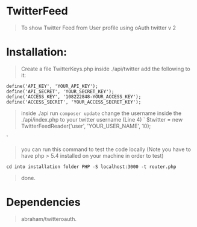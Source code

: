 # TwitterFeed

> To show Twitter Feed from User profile using oAuth twitter v 2

# Installation:

> Create a file TwitterKeys.php inside ./api/twitter add the following to it:
```
define('API_KEY', 'YOUR_API_KEY');
define('API_SECRET', 'YOUR_SECRET_KEY');
define('ACCESS_KEY', '108222848-YOUR_ACCESS_KEY');
define('ACCESS_SECRET', 'YOUR_ACCESS_SECRET_KEY');
```
> inside ./api run
 `
 composer update
 `
 > change the username inside the ./api/index.php to your twitter username (Line 4)
 `
 $twitter = new TwitterFeedReader('user', 'YOUR_USER_NAME', 10);

 `
 > you can run this command to test the code locally (Note you have to have php  > 5.4 installed on your machine in order to test)

 `
 cd into installation folder
 PHP -S localhost:3000 -t router.php
 `

 > done.


# Dependencies
 > abraham/twitteroauth.
